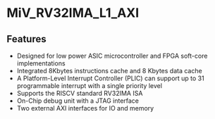 # MiV_RV32IMA_L1_AXI


## Features
* Designed for low power ASIC microcontroller and FPGA soft-core implementations
* Integrated 8Kbytes instructions cache and 8 Kbytes data cache
* A Platform-Level Interrupt Controller (PLIC) can support up to 31 programmable interrupt with a
single priority level
* Supports the RISCV standard RV32IMA ISA
* On-Chip debug unit with a JTAG interface
* Two external AXI interfaces for IO and memory